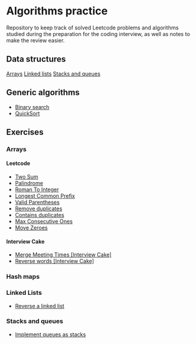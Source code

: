 # Algorithms practice

Repository to keep track of solved Leetcode problems and algorithms studied during the preparation for the coding interview, as well as notes to make the review easier.

## Data structures

[Arrays](data-structures/arrays)
[Linked lists](data-structures/linked-lists)
[Stacks and queues](data-structures/stacks-queues)

## Generic algorithms

- [Binary search](binarySearch)
- [QuickSort](quickSort)

## Exercises

### Arrays

#### Leetcode

- [Two Sum](twoSum)
- [Palindrome](palindrome)
- [Roman To Integer](romanToInteger)
- [Longest Common Prefix](longestCommonPrefix)
- [Valid Parentheses](validParentheses)
- [Remove duplicates](removeDuplicates)
- [Contains duplicates](containsDuplicates)
- [Max Consecutive Ones](maxConsecutiveOnes)
- [Move Zeroes](moveZeroes)

#### Interview Cake

- [Merge Meeting Times [Interview Cake]](mergeMeetingTimes)
- [Reverse words [Interview Cake]](reverseWords)

### Hash maps

### Linked Lists

- [Reverse a linked list](reverseLinkedList)

### Stacks and queues

- [Implement queues as stacks](implementQueuesUsingStacks)
